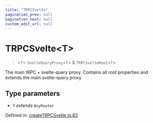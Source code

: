 ```yaml
---
title: "TRPCSvelte"
pagination_prev: null
pagination_next: null
custom_edit_url: null
---
```


# TRPCSvelte<T\>

> <`T`\> `SvelteQueryProxy`<`T`\> & `TRPCSvelteRoot`<`T`\>

The main tRPC + svelte-query proxy.
Contains all root properties and extends the main svelte-query proxy.

## Type parameters

- `T` *extends* `AnyRouter`

Defined in:  [createTRPCSvelte.ts:63](https://github.com/bevm0/trpc-svelte-toolbox/blob/66267dc/packages/trpc-svelte-query/src/createTRPCSvelte.ts#L63)

